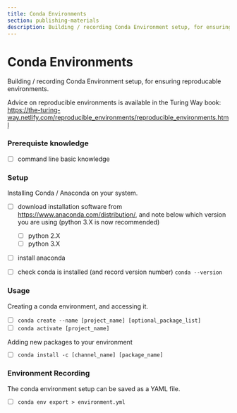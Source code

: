 ```yaml
---
title: Conda Environments
section: publishing-materials
description: Building / recording Conda Environment setup, for ensuring reproducable environments.
---
```


# Conda Environments

Building / recording Conda Environment setup, for ensuring reproducable environments.

Advice on reproducible environments is available in the Turing Way book: https://the-turing-way.netlify.com/reproducible_environments/reproducible_environments.html

### Prerequiste knowledge
- [ ] command line basic knowledge

### Setup

Installing Conda / Anaconda on your system.
- [ ] download installation software from https://www.anaconda.com/distribution/, and note below which version you are using (python 3.X is now recommended)
  - [ ] python 2.X
  - [ ] python 3.X
- [ ] install anaconda 
- [ ] check conda is installed (and record version number) `conda --version`


### Usage

Creating a conda environment, and accessing it.
- [ ] `conda create --name [project_name] [optional_package_list]`
- [ ] `conda activate [project_name]`

Adding new packages to your environment

- [ ] `conda install -c [channel_name] [package_name]`



### Environment Recording

The conda environment setup can be saved as a YAML file.

- [ ] `conda env export > environment.yml`




